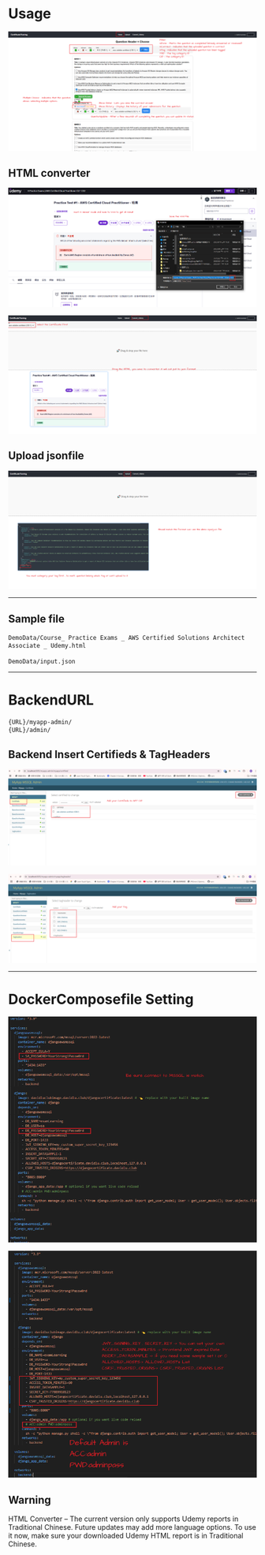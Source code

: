 # Usage

![Alt Text](README/Home.png)

## HTML converter

![Alt Text](README/HTML.png)

![Alt Text](README/converter.png)

## Upload jsonfile

![Alt Text](README/Upload.png)

---

## Sample file

```
DemoData/Course_ Practice Exams _ AWS Certified Solutions Architect Associate _ Udemy.html

DemoData/input.json

```

---

# BackendURL

```
{URL}/myapp-admin/
{URL}/admin/
```

## Backend Insert Certifieds & TagHeaders

![Alt Text](README/backCID.png)

![Alt Text](README/backTHID.png)

---

# DockerComposefile Setting

![Alt Text](README/compose1.png)

![Alt Text](README/compose2.png)

## Warning

HTML Converter – The current version only supports Udemy reports in Traditional Chinese.
Future updates may add more language options. To use it now, make sure your downloaded Udemy HTML report is in Traditional Chinese.
